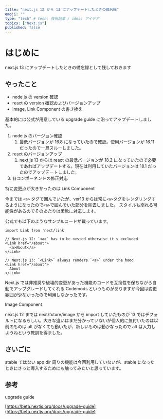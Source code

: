 ```yaml
---
title: "next.js 12 から 13 にアップデートしたときの備忘録"
emoji: ""
type: "tech" # tech: 技術記事 / idea: アイデア
topics: ["Next.js"]
published: false
---
```


# はじめに

next.js 13 にアップデートしたときの備忘録として残しておきます

## やったこと

- node.js の version 確認
- react の version 確認およびバージョンアップ
- Image, Link Component の書き換え

基本的には公式が用意している upgrade guide に沿ってアップデートしました。

1. node.js のバージョン確認
   1. 最低バージョンが 16.8 になっていたので確認。使用バージョンが 16.11 だったので一旦スルーしました。
2. react のバージョンアップ
   1. next.js 13 からは react の最低バージョンが 18.2 になっていたので必要であればアップデートする。現在は利用していたバージョンは 18.1 だったのでアップデートしました。
3. 各コンポーネントの修正対応

特に変更点が大きかったのは Link Component

今までは `<a>` タグで囲んでいたが、ver13 からは常に`<a>`タグをレンダリングするようになったので`<a>`で囲んでいた部分を除去しました。
スタイルも崩れる可能性があるのでそのあたりは柔軟に対応します。

公式でも以下のようなサンプルコードが載っています。

```tsx
import Link from 'next/link'

// Next.js 12: `<a>` has to be nested otherwise it's excluded
<Link href="/about">
  <a>About</a>
</Link>

// Next.js 13: `<Link>` always renders `<a>` under the hood
<Link href="/about">
  About
</Link>
```

Next.js では非推奨や破壊的変更があった機能のコードを互換性を保ちながら自動でアップグレードしてくれる Codemods というものがありますが今回は変更範囲が少なかったので利用しなかったです。

Image Component

next.js 12 までは next/future/image から import していたものが 13 ではデフォルトになるらしい。大きな違いはまだ分かっていないが個人的に気付いたのは以前のものは alt がなくても動いたが、新しいものは動かなったので alt は入力しようねという教訓を得ました。

## さいごに

stable ではない app dir 周りの機能は今回利用していないが、stable になったときにさっと導入するためにも触ってみたいと思っています。

## 参考

upgrade guide

[https://beta.nextjs.org/docs/upgrade-guide](https://beta.nextjs.org/docs/upgrade-guide)
